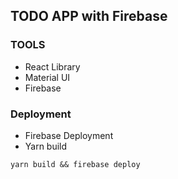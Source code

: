 ## TODO APP with Firebase

### TOOLS

-   React Library
-   Material UI
-   Firebase

### Deployment

-   Firebase Deployment
-   Yarn build

```
yarn build && firebase deploy
```
